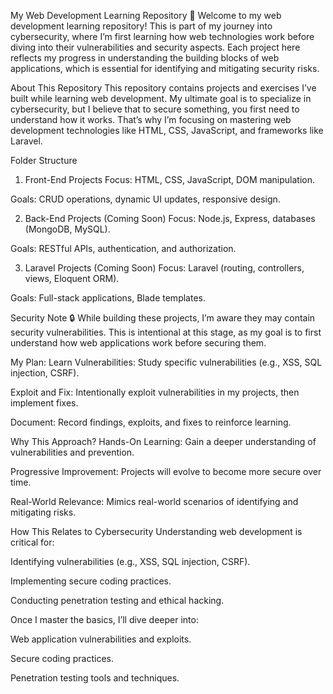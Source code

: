 My Web Development Learning Repository 🚀
Welcome to my web development learning repository! This is part of my journey into cybersecurity, where I’m first learning how web technologies work before diving into their vulnerabilities and security aspects. Each project here reflects my progress in understanding the building blocks of web applications, which is essential for identifying and mitigating security risks.

About This Repository
This repository contains projects and exercises I’ve built while learning web development. My ultimate goal is to specialize in cybersecurity, but I believe that to secure something, you first need to understand how it works. That’s why I’m focusing on mastering web development technologies like HTML, CSS, JavaScript, and frameworks like Laravel.

Folder Structure
1. Front-End Projects
Focus: HTML, CSS, JavaScript, DOM manipulation.

Goals: CRUD operations, dynamic UI updates, responsive design.

2. Back-End Projects (Coming Soon)
Focus: Node.js, Express, databases (MongoDB, MySQL).

Goals: RESTful APIs, authentication, and authorization.

3. Laravel Projects (Coming Soon)
Focus: Laravel (routing, controllers, views, Eloquent ORM).

Goals: Full-stack applications, Blade templates.

Security Note 🔒
While building these projects, I’m aware they may contain security vulnerabilities. This is intentional at this stage, as my goal is to first understand how web applications work before securing them.

My Plan:
Learn Vulnerabilities: Study specific vulnerabilities (e.g., XSS, SQL injection, CSRF).

Exploit and Fix: Intentionally exploit vulnerabilities in my projects, then implement fixes.

Document: Record findings, exploits, and fixes to reinforce learning.

Why This Approach?
Hands-On Learning: Gain a deeper understanding of vulnerabilities and prevention.

Progressive Improvement: Projects will evolve to become more secure over time.

Real-World Relevance: Mimics real-world scenarios of identifying and mitigating risks.

How This Relates to Cybersecurity
Understanding web development is critical for:

Identifying vulnerabilities (e.g., XSS, SQL injection, CSRF).

Implementing secure coding practices.

Conducting penetration testing and ethical hacking.

Once I master the basics, I’ll dive deeper into:

Web application vulnerabilities and exploits.

Secure coding practices.

Penetration testing tools and techniques.

